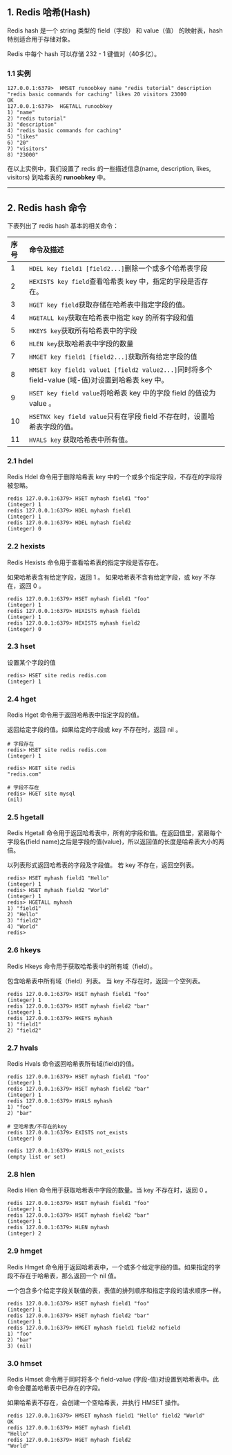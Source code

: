 ## 1. Redis 哈希(Hash)

Redis hash 是一个 string 类型的 field（字段） 和 value（值） 的映射表，hash 特别适合用于存储对象。

Redis 中每个 hash 可以存储 232 - 1 键值对（40多亿）。

### 1.1 实例

```
127.0.0.1:6379>  HMSET runoobkey name "redis tutorial" description "redis basic commands for caching" likes 20 visitors 23000
OK
127.0.0.1:6379>  HGETALL runoobkey
1) "name"
2) "redis tutorial"
3) "description"
4) "redis basic commands for caching"
5) "likes"
6) "20"
7) "visitors"
8) "23000"
```

在以上实例中，我们设置了 redis 的一些描述信息(name, description, likes, visitors) 到哈希表的 **runoobkey** 中。

------

## 2. Redis hash 命令

下表列出了 redis hash 基本的相关命令：

| 序号 | 命令及描述                                                   |
| :--- | :----------------------------------------------------------- |
| 1    | `HDEL key field1 [field2...]`删除一个或多个哈希表字段        |
| 2    | `HEXISTS key field`查看哈希表 key 中，指定的字段是否存在。   |
| 3    | `HGET key field`获取存储在哈希表中指定字段的值。             |
| 4    | `HGETALL key`获取在哈希表中指定 key 的所有字段和值           |
| 5    | `HKEYS key`获取所有哈希表中的字段                            |
| 6    | `HLEN key`获取哈希表中字段的数量                             |
| 7    | `HMGET key field1 [field2...]`获取所有给定字段的值           |
| 8    | `HMSET key field1 value1 [field2 value2...]`同时将多个 field-value (域-值)对设置到哈希表 key 中。 |
| 9    | `HSET key field value`将哈希表 key 中的字段 field 的值设为 value 。 |
| 10   | `HSETNX key field value`只有在字段 field 不存在时，设置哈希表字段的值。 |
| 11   | `HVALS key` 获取哈希表中所有值。                             |

### 2.1 hdel

Redis Hdel 命令用于删除哈希表 key 中的一个或多个指定字段，不存在的字段将被忽略。

```
redis 127.0.0.1:6379> HSET myhash field1 "foo"
(integer) 1
redis 127.0.0.1:6379> HDEL myhash field1
(integer) 1
redis 127.0.0.1:6379> HDEL myhash field2
(integer) 0
```

### 2.2 hexists

Redis Hexists 命令用于查看哈希表的指定字段是否存在。

如果哈希表含有给定字段，返回 1 。 如果哈希表不含有给定字段，或 key 不存在，返回 0 。

```
redis 127.0.0.1:6379> HSET myhash field1 "foo"
(integer) 1
redis 127.0.0.1:6379> HEXISTS myhash field1
(integer) 1
redis 127.0.0.1:6379> HEXISTS myhash field2
(integer) 0
```

### 2.3 hset

设置某个字段的值

```
redis> HSET site redis redis.com
(integer) 1
```

### 2.4 hget

Redis Hget 命令用于返回哈希表中指定字段的值。

返回给定字段的值。如果给定的字段或 key 不存在时，返回 nil 。

```
# 字段存在
redis> HSET site redis redis.com
(integer) 1

redis> HGET site redis
"redis.com"

# 字段不存在
redis> HGET site mysql
(nil)
```

### 2.5 hgetall

Redis Hgetall 命令用于返回哈希表中，所有的字段和值。在返回值里，紧跟每个字段名(field name)之后是字段的值(value)，所以返回值的长度是哈希表大小的两倍。

以列表形式返回哈希表的字段及字段值。 若 key 不存在，返回空列表。

```
redis> HSET myhash field1 "Hello"
(integer) 1
redis> HSET myhash field2 "World"
(integer) 1
redis> HGETALL myhash
1) "field1"
2) "Hello"
3) "field2"
4) "World"
redis> 
```

### 2.6 hkeys

Redis Hkeys 命令用于获取哈希表中的所有域（field）。

包含哈希表中所有域（field）列表。 当 key 不存在时，返回一个空列表。

```
redis 127.0.0.1:6379> HSET myhash field1 "foo"
(integer) 1
redis 127.0.0.1:6379> HSET myhash field2 "bar"
(integer) 1
redis 127.0.0.1:6379> HKEYS myhash
1) "field1"
2) "field2"
```

### 2.7 hvals

Redis Hvals 命令返回哈希表所有域(field)的值。

```
redis 127.0.0.1:6379> HSET myhash field1 "foo"
(integer) 1
redis 127.0.0.1:6379> HSET myhash field2 "bar"
(integer) 1
redis 127.0.0.1:6379> HVALS myhash
1) "foo"
2) "bar"

# 空哈希表/不存在的key
redis 127.0.0.1:6379> EXISTS not_exists
(integer) 0

redis 127.0.0.1:6379> HVALS not_exists
(empty list or set)
```

### 2.8 hlen

Redis Hlen 命令用于获取哈希表中字段的数量。当 key 不存在时，返回 0 。

```
redis 127.0.0.1:6379> HSET myhash field1 "foo"
(integer) 1
redis 127.0.0.1:6379> HSET myhash field2 "bar"
(integer) 1
redis 127.0.0.1:6379> HLEN myhash
(integer) 2
```

### 2.9 hmget

Redis Hmget 命令用于返回哈希表中，一个或多个给定字段的值。如果指定的字段不存在于哈希表，那么返回一个 nil 值。

一个包含多个给定字段关联值的表，表值的排列顺序和指定字段的请求顺序一样。

```
redis 127.0.0.1:6379> HSET myhash field1 "foo"
(integer) 1
redis 127.0.0.1:6379> HSET myhash field2 "bar"
(integer) 1
redis 127.0.0.1:6379> HMGET myhash field1 field2 nofield
1) "foo"
2) "bar"
3) (nil)
```

### 3.0 hmset

Redis Hmset 命令用于同时将多个 field-value (字段-值)对设置到哈希表中。此命令会覆盖哈希表中已存在的字段。

如果哈希表不存在，会创建一个空哈希表，并执行 HMSET 操作。

```
redis 127.0.0.1:6379> HMSET myhash field1 "Hello" field2 "World"
OK
redis 127.0.0.1:6379> HGET myhash field1
"Hello"
redis 127.0.0.1:6379> HGET myhash field2
"World"
```